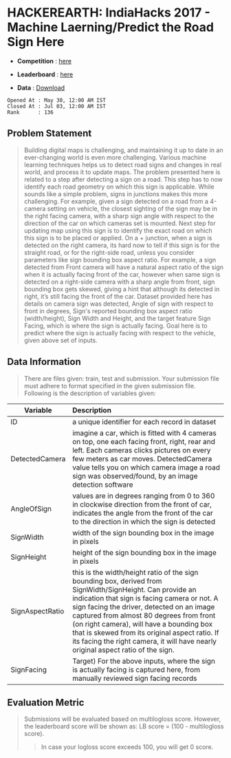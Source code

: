 # HACKEREARTH: IndiaHacks 2017 - Machine Laerning/Predict the Road Sign Here
- **Competition** : [here](https://www.hackerearth.com/challenge/competitive/machine-learning-indiahacks-2017/machine-learning/predict-the-road-sign-1/)

- **Leaderboard** : [here](https://www.hackerearth.com/challenge/competitive/machine-learning-indiahacks-2017/leaderboard/)

- **Data**        : [Download](https://he-s3.s3.amazonaws.com/media/hackathon/hackerearth/predict-the-road-sign/4b699168-4-here_dataset.zip)

```
Opened At : May 30, 12:00 AM IST
Closed At : Jul 03, 12:00 AM IST
Rank      : 136
```

## Problem Statement
> Building digital maps is challenging, and maintaining it up to date in an ever-changing world is even more challenging. Various machine learning techniques helps us to detect road signs and changes in real world, and process it to update maps. The problem presented here is related to a step after detecting a sign on a road. This step has to now identify each road geometry on which this sign is applicable. While sounds like a simple problem, signs in junctions makes this more challenging. For example, given a sign detected on a road from a 4-camera setting on vehicle, the closest sighting of the sign may be in the right facing camera, with a sharp sign angle with respect to the direction of the car on which cameras set is mounted. Next step for updating map using this sign is to identify the exact road on which this sign is to be placed or applied. On a + junction, when a sign is detected on the right camera, its hard now to tell if this sign is for the straight road, or for the right-side road, unless you consider parameters like sign bounding box aspect ratio. For example, a sign detected from Front camera will have a natural aspect ratio of the sign when it is actually facing front of the car, however when same sign is detected on a right-side camera with a sharp angle from front, sign bounding box gets skewed, giving a hint that although its detected in right, it’s still facing the front of the car. Dataset provided here has details on camera sign was detected, Angle of sign with respect to front in degrees, Sign's reported bounding box aspect ratio (width/height), Sign Width and Height, and the target feature Sign Facing, which is where the sign is actually facing. Goal here is to predict where the sign is actually facing with respect to the vehicle, given above set of inputs.

## Data Information
> There are files given: train, test and submission. Your submission file must adhere to format specified in the given submission file. Following is the description of variables given:

|Variable|Description|
|--------|:----------|
|ID|a unique identifier for each record in dataset|
|DetectedCamera|imagine a car, which is fitted with 4 cameras on top, one each facing front, right, rear and left. Each cameras clicks pictures on every few meters as car moves. DetectedCamera value tells you on which camera image a road sign was observed/found, by an image detection software|
|AngleOfSign|values are in degrees ranging from 0 to 360 in clockwise direction from the front of car, indicates the angle from the front of the car to the direction in which the sign is detected|
|SignWidth|width of the sign bounding box in the image in pixels|
|SignHeight|height of the sign bounding box in the image in pixels|
|SignAspectRatio|this is the width/height ratio of the sign bounding box, derived from SignWidth/SignHeight. Can provide an indication that sign is facing camera or not. A sign facing the driver, detected on an image captured from almost 80 degrees from front (on right camera), will have a bounding box that is skewed from its original aspect ratio. If its facing the right camera, it will have nearly original aspect ratio of the sign.|
|SignFacing|Target)	For the above inputs, where the sign is actually facing is captured here, from manually reviewed sign facing records|

## Evaluation Metric
> Submissions will be evaluated based on multilogloss score. However, the leaderboard score will be shown as: LB score = (100 - multilogloss score).
>> In case your logloss score exceeds 100, you will get 0 score.
